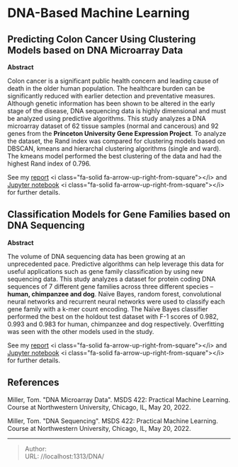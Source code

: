 # DNA-Based Machine Learning


## Predicting Colon Cancer Using Clustering Models based on DNA Microarray Data
**Abstract**

Colon cancer is a significant public health concern and leading cause of death in the older human population. The healthcare burden can be significantly reduced with earlier detection and preventative measures. Although genetic information has been shown to be altered in the early stage of the disease, DNA sequencing data is highly dimensional and must be analyzed using predictive algorithms. This study analyzes a DNA microarray dataset of 62 tissue samples (normal and cancerous) and 92 genes from the **Princeton University Gene Expression Project**. To analyze the dataset, the Rand index was compared for clustering models based on DBSCAN, kmeans and hierarchal clustering algorithms (single and ward). The kmeans model performed the best clustering of the data and had the highest Rand index of 0.796.

See my [report](/docs/saraogee-research-report4.pdf) &lt;i class=&#34;fa-solid fa-arrow-up-right-from-square&#34;&gt;&lt;/i&gt; and [Jupyter notebook](/docs/Assignment4.html) &lt;i class=&#34;fa-solid fa-arrow-up-right-from-square&#34;&gt;&lt;/i&gt; for further details. 

## Classification Models for Gene Families based on DNA Sequencing
**Abstract**

The volume of DNA sequencing data has been growing at an unprecedented pace. Predictive algorithms can help leverage this data for useful applications such as gene family classification by using new sequencing data. This study analyzes a dataset for protein coding DNA
sequences of 7 different gene families across three different species – **human, chimpanzee and dog**. Naïve Bayes, random forest, convolutional neural networks and recurrent neural networks were used to classify each gene family with a k-mer count encoding. The Naïve Bayes classifier performed the best on the holdout test dataset with F-1 scores of 0.982, 0.993 and 0.983 for human, chimpanzee and dog respectively. Overfitting was seen with the other models used in the study.

See my [report](/docs/saraogee-research-report6.pdf) &lt;i class=&#34;fa-solid fa-arrow-up-right-from-square&#34;&gt;&lt;/i&gt; and [Jupyter notebook](/docs/Assignment6.html) &lt;i class=&#34;fa-solid fa-arrow-up-right-from-square&#34;&gt;&lt;/i&gt; for further details. 

## References

Miller, Tom. &#34;DNA Microarray Data&#34;. MSDS 422: Practical Machine Learning. Course at Northwestern University, Chicago, IL, May 20, 2022.

Miller, Tom. &#34;DNA Sequencing&#34;. MSDS 422: Practical Machine Learning. Course at Northwestern University, Chicago, IL, May 20, 2022.


---

> Author:   
> URL: //localhost:1313/DNA/  

